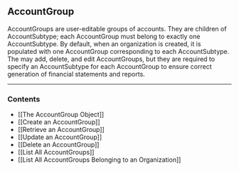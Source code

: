 

## AccountGroup

AccountGroups are user-editable groups of accounts. They are children of AccountSubtype; each AccountGroup must belong to exactly one AccountSubtype. By default, when an organization is created, it is populated with one AccountGroup corresponding to each AccountSubtype. The may add, delete, and edit AccountGroups, but they are required to specify an AccountSubtype for each AccountGroup to ensure correct generation of financial statements and reports.
___
### Contents
- [[The AccountGroup Object]]
- [[Create an AccountGroup]]
- [[Retrieve an AccountGroup]]
- [[Update an AccountGroup]]
- [[Delete an AccountGroup]]
- [[List All AccountGroups]]
- [[List All AccountGroups Belonging to an Organization]]

